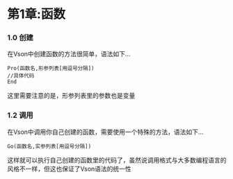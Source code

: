# 第1章:函数
### 1.0 创建
在Vson中创建函数的方法很简单，语法如下…
```
Pro(函数名,形参列表[用逗号分隔])
//具体代码
End
```
这里需要注意的是，形参列表里的参数也是变量
### 1.2 调用
在Vson中调用你自己创建的函数，需要使用一个特殊的方法，语法如下…
```
Go(函数名,实参列表[用逗号分隔])
```
这样就可以执行自己创建的函数里的代码了，虽然说调用格式与大多数编程语言的风格不一样，但这也保证了Vson语法的统一性
